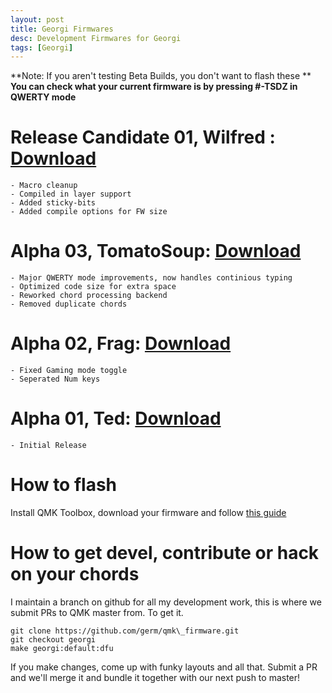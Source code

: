 ```yaml
---
layout: post
title: Georgi Firmwares
desc: Development Firmwares for Georgi
tags: [Georgi]
---
```


**Note: If you aren't testing Beta Builds, you don't want to flash these **
**You can check what your current firmware is by pressing #-TSDZ in QWERTY mode**
# Release Candidate 01, Wilfred : [Download](fw/georgi_RC01_Wilfred.hex)
	- Macro cleanup
	- Compiled in layer support
	- Added sticky-bits
	- Added compile options for FW size

# Alpha 03, TomatoSoup: [Download](/fw/georgi_0.03_TomatoSoup.hex)
	- Major QWERTY mode improvements, now handles continious typing
	- Optimized code size for extra space
	- Reworked chord processing backend
	- Removed duplicate chords

# Alpha 02, Frag: [Download](/fw/georgi_0.02_Frag.hex)
	- Fixed Gaming mode toggle
	- Seperated Num keys

# Alpha 01, Ted: [Download](/fw/georgi_0.01_Ted.hex)
	- Initial Release

# How to flash
Install QMK Toolbox, download your firmware and follow [this guide](https://www.youtube.com/watch?v=VR53Wo9Z960)

# How to get devel, contribute or hack on your chords
I maintain a branch on github for all my development work, this is where we submit PRs to QMK master from. To get it.

~~~~
git clone https://github.com/germ/qmk\_firmware.git
git checkout georgi
make georgi:default:dfu
~~~~

If you make changes, come up with funky layouts and all that. Submit a PR and we'll merge it and bundle it together with our next push to master!
